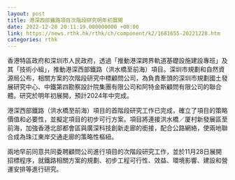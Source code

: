```yaml
---
layout: post
title: 港深西部鐵路項目次階段研究明年初展開
date: 2022-12-28 20:11:19.000000000 +08:00
link: https://news.rthk.hk/rthk/ch/component/k2/1681655-20221228.htm
categories: rthk
---
```


香港特區政府和深圳市人民政府，透過「推動港深跨界軌道基礎設施建設專班」及其「技術小組」，推動港深西部鐵路（洪水橋至前海）項目。深圳市規劃和自然資源局公布，相關方案的次階段研究中標顧問公司，為負責牽頭的深圳市規劃國土發展研究中心、中鐵第四勘察設計院集團有限公司和阿特金斯顧問有限公司的聯合體。研究於明年初展開，預計2024年中完成。

港深西部鐵路（洪水橋至前海）項目的首階段研究工作已完成，確立了項目的策略價值和必要性，並擬定項目的初步可行方案。項目將連接洪水橋／厦村新發展區至前海，加強香港北部都會區與廣深科技創新走廊的銜接，配合公路網絡，使兩地聯合成為珠江東岸交通走廊的策略性樞紐。
 
兩地早前同意共同委聘顧問公司進行項目的次階段研究工作，並於11月28日展開招標程序，就鐵路相關方案的規劃、初步工程可行性、效益、環境影響、建設和營運安排等進行研究。
